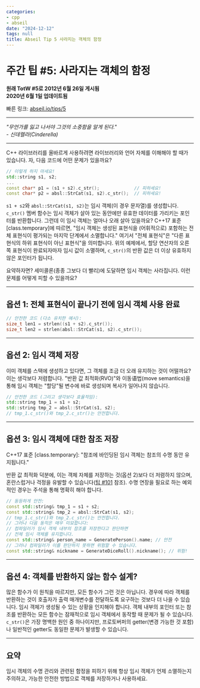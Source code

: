 ```yaml
---
categories:
- cpp
- abseil
date: "2024-12-12"
tags: null
title: Abseil Tip 5 사라지는 객체의 함정
---
```




# 주간 팁 #5: 사라지는 객체의 함정

**원래 TotW #5로 2012년 6월 26일 게시됨**  
**2020년 6월 1일 업데이트됨**  

빠른 링크: [abseil.io/tips/5](https://abseil.io/tips/5)

---

*"무언가를 잃고 나서야 그것의 소중함을 알게 된다."*  
*- 신데렐라(Cinderella)*

---

C++ 라이브러리를 올바르게 사용하려면 라이브러리와 언어 자체를 이해해야 할 때가 있습니다. 자, 다음 코드에 어떤 문제가 있을까요?

```cpp
// 이렇게 하지 마세요!
std::string s1, s2;
...
const char* p1 = (s1 + s2).c_str();             // 피하세요!
const char* p2 = absl::StrCat(s1, s2).c_str();  // 피하세요!
```

`s1 + s2`와 `absl::StrCat(s1, s2)`는 임시 객체(이 경우 문자열)를 생성합니다. `c_str()` 멤버 함수는 임시 객체가 살아 있는 동안에만 유효한 데이터를 가리키는 포인터를 반환합니다. 그런데 이 임시 객체는 얼마나 오래 살아 있을까요? C++17 표준 [class.temporary]에 따르면, "임시 객체는 생성된 표현식을 (어휘적으로) 포함하는 전체 표현식이 평가되는 마지막 단계에서 소멸합니다." 여기서 "전체 표현식"은 "다른 표현식의 하위 표현식이 아닌 표현식"을 의미합니다. 위의 예제에서, 할당 연산자의 오른쪽 표현식이 완료되자마자 임시 값이 소멸하며, `c_str()`의 반환 값은 더 이상 유효하지 않은 포인터가 됩니다.

요약하자면? 세미콜론(종종 그보다 더 빨리)에 도달하면 임시 객체는 사라집니다. 이런 문제를 어떻게 피할 수 있을까요?

---

## 옵션 1: 전체 표현식이 끝나기 전에 임시 객체 사용 완료

```cpp
// 안전한 코드 (다소 유치한 예시):
size_t len1 = strlen((s1 + s2).c_str());
size_t len2 = strlen(absl::StrCat(s1, s2).c_str());
```

---

## 옵션 2: 임시 객체 저장

이미 객체를 스택에 생성하고 있다면, 그 객체를 조금 더 오래 유지하는 것이 어떨까요? 이는 생각보다 저렴합니다. "반환 값 최적화(RVO)"와 이동语법(move semantics)을 통해 임시 객체는 "할당"될 변수에 바로 생성되며 복사가 일어나지 않습니다.

```cpp
// 안전한 코드 (그리고 생각보다 효율적임):
std::string tmp_1 = s1 + s2;
std::string tmp_2 = absl::StrCat(s1, s2);
// tmp_1.c_str()와 tmp_2.c_str()는 안전합니다.
```

---

## 옵션 3: 임시 객체에 대한 참조 저장

C++17 표준 [class.temporary]: "참조에 바인딩된 임시 객체는 참조의 수명 동안 유지됩니다."

반환 값 최적화 덕분에, 이는 객체 자체를 저장하는 것(옵션 2)보다 더 저렴하지 않으며, 혼란스럽거나 걱정을 유발할 수 있습니다([팁 #101](/tips/101) 참조). 수명 연장을 필요로 하는 예외적인 경우는 주석을 통해 명확히 해야 합니다.

```cpp
// 동등하게 안전:
const std::string& tmp_1 = s1 + s2;
const std::string& tmp_2 = absl::StrCat(s1, s2);
// tmp_1.c_str()와 tmp_2.c_str()는 안전합니다.
// 그러나 다음 동작은 매우 미묘합니다:
// 컴파일러가 임시 객체 내부의 참조를 저장한다고 판단하면
// 전체 임시 객체를 유지합니다.
const std::string& person_name = GeneratePerson().name; // 안전
// 그러나 컴파일러가 이를 판단하지 못하면 위험할 수 있습니다.
const std::string& nickname = GenerateDiceRoll().nickname(); // 위험!
```

---

## 옵션 4: 객체를 반환하지 않는 함수 설계?

많은 함수가 이 원칙을 따르지만, 모든 함수가 그런 것은 아닙니다. 경우에 따라 객체를 반환하는 것이 호출자가 출력 매개변수를 전달하도록 요구하는 것보다 더 나을 수 있습니다. 임시 객체가 생성될 수 있는 상황을 인지해야 합니다. 객체 내부의 포인터 또는 참조를 반환하는 모든 함수는 잠재적으로 임시 객체에서 동작할 때 문제가 될 수 있습니다. `c_str()`은 가장 명백한 원인 중 하나이지만, 프로토버퍼의 getter(변경 가능한 것 포함)나 일반적인 getter도 동일한 문제가 발생할 수 있습니다.

--- 

## 요약

임시 객체의 수명 관리와 관련된 함정을 피하기 위해 항상 임시 객체가 언제 소멸하는지 주의하고, 가능한 안전한 방법으로 객체를 저장하거나 사용하세요.